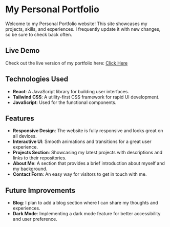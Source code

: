 # My Personal Portfolio

Welcome to my Personal Portfolio website! This site showcases my projects, skills, and experiences. I frequently update it with new changes, so be sure to check back often.

## Live Demo

Check out the live version of my portfolio here:
[Click Here](https://personal-website-five-xi-84.vercel.app/)

## Technologies Used

- **React**: A JavaScript library for building user interfaces.
- **Tailwind CSS**: A utility-first CSS framework for rapid UI development.
- **JavaScript**: Used for the functional components.

## Features

- **Responsive Design**: The website is fully responsive and looks great on all devices.
- **Interactive UI**: Smooth animations and transitions for a great user experience.
- **Projects Section**: Showcasing my latest projects with descriptions and links to their repositories.
- **About Me**: A section that provides a brief introduction about myself and my background.
- **Contact Form**: An easy way for visitors to get in touch with me.

## Future Improvements

- **Blog**: I plan to add a blog section where I can share my thoughts and experiences.
- **Dark Mode**: Implementing a dark mode feature for better accessibility and user preference.
